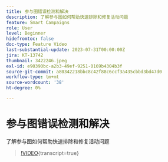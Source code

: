 ```yaml
---
title: 参与图错误检测和解决
description: 了解参与图如何帮助快速排除和修复活动问题
feature: Smart Campaigns
role: User
level: Beginner
hidefromtoc: false
doc-type: Feature Video
last-substantial-update: 2023-07-31T00:00:00Z
jira: KT-13742
thumbnail: 3422246.jpeg
exl-id: e90390bc-a2b3-49ef-9251-0169b4304b3f
source-git-commit: a80342218bbc8c42f88c6ccf3a435cbbd3bd47d0
workflow-type: tm+mt
source-wordcount: '38'
ht-degree: 0%

---
```


# 参与图错误检测和解决

了解参与图如何帮助快速排除和修复活动问题

>[!VIDEO](https://video.tv.adobe.com/v/3423284/?learn=on&captions=chi_hans){transcript=true}
